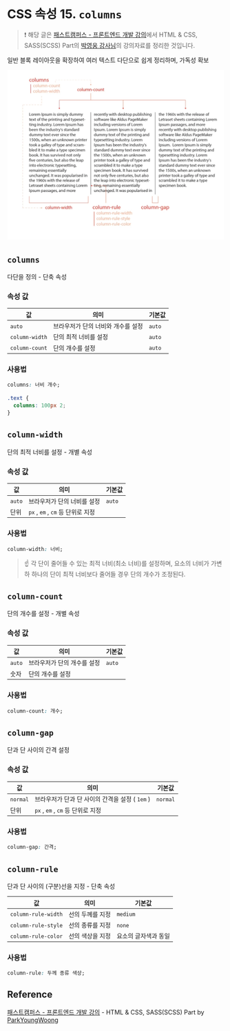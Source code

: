 # CSS 속성 15. `columns`

> ❗️ 해당 글은 [패스트캠퍼스 - 프론트엔드 개발 강의](https://www.fastcampus.co.kr/dev_online_react/)에서 HTML & CSS, SASS(SCSS) Part의 [박영웅 강사님](https://github.com/ParkYoungWoong)의 강의자료를 정리한 것입니다. 

일반 블록 레이아웃을 확장하여 여러 텍스트 다단으로 쉽게 정리하며, 가독성 확보

![columns](images/columns.png)

## `columns`

다단을 정의 - 단축 속성

### 속성 값

| 값             | 의미                               | 기본값 |
| -------------- | ---------------------------------- | ------ |
| `auto`         | 브라우저가 단의 너비와 개수를 설정 | `auto` |
| `column-width` | 단의 최적 너비를 설정              | `auto` |
| `column-count` | 단의 개수를 설정                   | `auto` |

### 사용법

```css
columns: 너비 개수;
```

```css
.text {
  columns: 100px 2;
}
```

## `column-width`

단의 최적 너비를 설정 - 개별 속성

### 속성 값

| 값     | 의미                              | 기본값 |
| ------ | --------------------------------- | ------ |
| `auto` | 브라우저가 단의 너비를 설정       | `auto` |
| 단위   | `px` , `em` , `cm` 등 단위로 지정 |        |

### 사용법

```css
column-width: 너비;
```

> ☝️ 각 단이 줄어들 수 있는 최적 너비(최소 너비)를 설정하며, 요소의 너비가 가변하 하나의 단이 최적 너비보다 줄어들 경우 단의 개수가 조정된다.

## `column-count`

단의 개수를 설정 - 개별 속성

### 속성 값

| 값     | 의미                        | 기본값 |
| ------ | --------------------------- | ------ |
| `auto` | 브라우저가 단의 개수를 설정 | `auto` |
| 숫자   | 단의 개수를 설정            |        |

### 사용법

```css
column-count: 개수;
```

## `column-gap`

단과 단 사이의 간격 설정

### 속성 값

| 값       | 의미                                            | 기본값   |
| -------- | ----------------------------------------------- | -------- |
| `normal` | 브라우저가 단과 단 사이의 간격을 설정 ( `1em` ) | `normal` |
| 단위     | `px` , `em` , `cm` 등 단위로 지정               |          |

### 사용법

```css
column-gap: 간격;
```

## `column-rule`

단과 단 사이의 (구분)선을 지정 - 단축 속성

| 값                  | 의미             | 기본값               |
| ------------------- | ---------------- | -------------------- |
| `column-rule-width` | 선의 두께를 지정 | `medium`             |
| `column-rule-style` | 선의 종류를 지정 | `none`               |
| `column-rule-color` | 선의 색상을 지정 | 요소의 글자색과 동일 |

### 사용법

```css
column-rule: 두께 종류 색상;
```

## Reference

[패스트캠퍼스 - 프론트엔드 개발 강의](https://www.fastcampus.co.kr/dev_online_react/) - HTML & CSS, SASS(SCSS) Part by [ParkYoungWoong](https://github.com/ParkYoungWoong)
